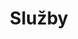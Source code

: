 ---
layout: "pages/services.njk"

title: 'Služby'
description: 'V Senoweb se specializujeme na tvorbu webových stránek na míru. Nepoužíváme koupené šablony, nástroje pro automatizované budování webů ani nástroje, které by váš web zahlcovali zbytečným kódem a tím vaší stránku zpomalovaly.'
permalink: 'sluzby/'

eleventyNavigation:
  key: Služby
  order: 300
---